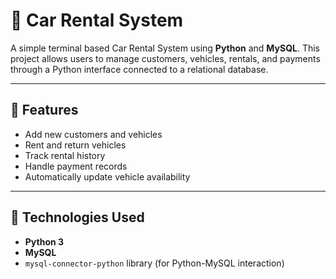 # 🚗 Car Rental System

A simple terminal based Car Rental System using **Python** and **MySQL**. This project allows users to manage customers, vehicles, rentals, and payments through a Python interface connected to a relational database.

---

## 📌 Features

- Add new customers and vehicles
- Rent and return vehicles
- Track rental history
- Handle payment records
- Automatically update vehicle availability

---

## 🧰 Technologies Used

- **Python 3**
- **MySQL**
- `mysql-connector-python` library (for Python-MySQL interaction)





